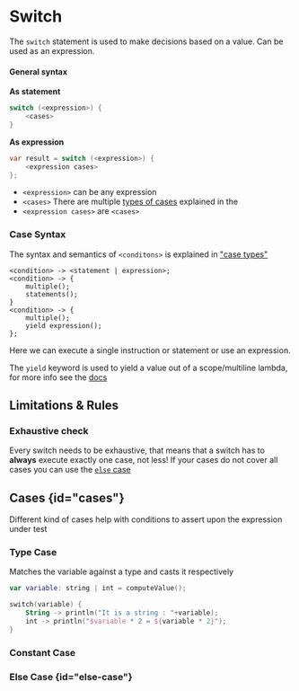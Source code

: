 # Switch

The `switch` statement is used to make decisions based on a value. Can be used as an <tooltip term="expression">
expression</tooltip>.

#### General syntax

**As statement**

```Java
switch (<expression>) {
    <cases>
}
```

**As <tooltip term="expression">expression</tooltip>**

```Java
var result = switch (<expression>) {
    <expression cases>
};
```

* `<expression>` can be any <tooltip term="expression">expression</tooltip>
* `<cases>` There are multiple [types of cases](#cases) explained in the
* `<expression cases>` are `<cases>`

### Case Syntax

The syntax and semantics of `<conditons>` is explained in ["case types"](#cases)

```
<condition> -> <statement | expression>;
<condition> -> { 
    multiple();
    statements();
}
<condition> -> { 
    multiple();
    yield expression();
};
```

Here we can execute a single instruction or statement or use an expression.

The `yield` keyword is used to yield a value out of a scope/multiline lambda, for more info see the [docs](Code-blocks.md#yield)

## Limitations & Rules

### Exhaustive check

Every switch needs to be exhaustive, that means that a switch has to **always** execute exactly one case, not less!
If your cases do not cover all cases you can use the [`else` case](#else-case)

## Cases {id="cases"}

Different kind of cases help with conditions to assert upon the expression under test

### Type Case

Matches the variable against a type and casts it respectively

```Kotlin
var variable: string | int = computeValue();

switch(variable) {
    String -> println("It is a string : "+variable);
    int -> println("$variable * 2 = ${variable * 2}");
}
```

### Constant Case

### Else Case {id="else-case"}